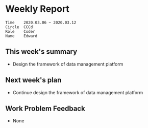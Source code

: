 # Weekly Report 
```
Time	2020.03.06 ~ 2020.03.12
Circle	CCCd
Role	Coder
Name	Edward
```
## This week's summary
- Design the framework of data management platform

## Next week's plan

- Continue design the framework of data management platform


## Work Problem Feedback
- None

